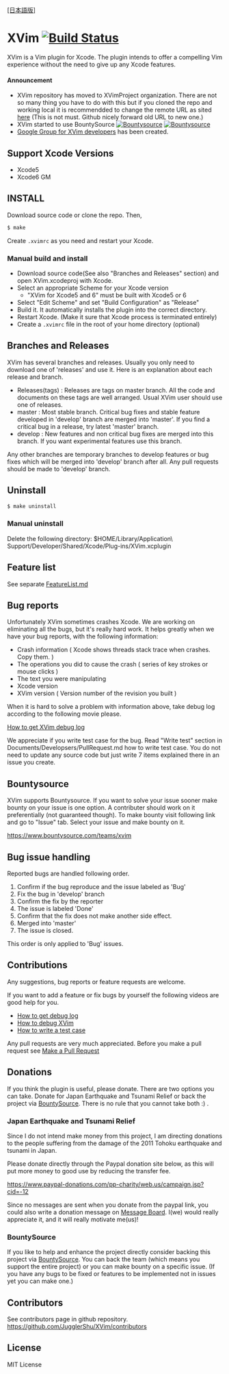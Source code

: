 <a href="https://github.com/XVimProject/XVim/blob/master/README_jp.md">[日本語版]</a> 

# XVim [![Build Status](https://travis-ci.org/JugglerShu/XVim.svg?branch=master)](https://travis-ci.org/JugglerShu/XVim)
  XVim is a Vim plugin for Xcode. The plugin intends to offer a compelling Vim experience without the need to give up any Xcode features.

#### Announcement

  - XVim repository has moved to XVimProject organization. There are not so many thing you have to do with this but if you cloned the repo and working local it is recommendded to change the remote URL as sited [here](https://help.github.com/articles/transferring-a-repository/) (This is not must. Github nicely forward old URL to new one.)
  - XVim started to use BountySource [![Bountysource](https://www.bountysource.com/badge/team?team_id=918&style=bounties_posted)](https://www.bountysource.com/teams/xvim/bounties?utm_source=XVim&utm_medium=shield&utm_campaign=bounties_posted) [![Bountysource](https://www.bountysource.com/badge/team?team_id=918&style=raised)](https://www.bountysource.com/teams/xvim?utm_source=XVim&utm_medium=shield&utm_campaign=raised)
  - [Google Group for XVim developers](https://groups.google.com/d/forum/xvim-developers) has been created.
  

## Support Xcode Versions
  - Xcode5
  - Xcode6 GM

## INSTALL
  Download source code or clone the repo. Then,
  ```bash
  $ make
  ```
  Create `.xvimrc` as you need and restart your Xcode. 

### Manual build and install
 - Download source code(See also "Branches and Releases" section) and open XVim.xcodeproj with Xcode.
 - Select an appropriate Scheme for your Xcode version
    - "XVim for Xcode5 and 6" must be built with Xcode5 or 6
 - Select "Edit Scheme" and set "Build Configuration" as "Release"
 - Build it. It automatically installs the plugin into the correct directory.
 - Restart Xcode. (Make it sure that Xcode process is terminated entirely)
 - Create a `.xvimrc` file in the root of your home directory (optional)

## Branches and Releases
 XVim has several branches and releases. Usually you only need to download one of 'releases' and use it.
 Here is an explanation about each release and branch.
 
 - Releases(tags) : Releases are tags on master branch. All the code and documents on these tags are well arranged. Usual XVim user should use one of releases.
 - master : Most stable branch. Critical bug fixes and stable feature developed in 'develop' branch are merged into 'master'. If you find a critical bug in a release, try latest 'master' branch.
 - develop : New features and non critical bug fixes are merged into this branch. If you want experimental features use this branch.

 Any other branches are temporary branches to develop features or bug fixes which will be merged into 'develop' branch after all.
 Any pull requests should be made to 'develop' branch.

## Uninstall
  ```bash
  $ make uninstall
  ```

### Manual uninstall 
Delete the following directory:
    $HOME/Library/Application\ Support/Developer/Shared/Xcode/Plug-ins/XVim.xcplugin

## Feature list
  See separate [FeatureList.md](https://github.com/JugglerShu/XVim/blob/master/Documents/Users/FeatureList.md)

## Bug reports
  Unfortunately XVim sometimes crashes Xcode. We are working on eliminating all the bugs, but it's really hard work.
  It helps greatly when we have your bug reports, with the following information:

   * Crash information ( Xcode shows threads stack trace when crashes. Copy them. )
   * The operations you did to cause the crash ( series of key strokes or mouse clicks )
   * The text you were manipulating
   * Xcode version 
   * XVim version ( Version number of the revision you built )
  
  When it is hard to solve a problem with information above, take debug log according to the following movie please.
  
  [How to get XVim debug log](http://www.youtube.com/watch?v=50Bhu8setlc&feature=youtu.be)

  We appreciate if you write test case for the bug. Read "Write test" section in Documents/Developsers/PullRequest.md how to write test case. You do not need to update any source code but just write 7 items explained there in an issue you create.

## Bountysource
  XVim supports Bountysource. If you want to solve your issue sooner make bounty on your issue is one option. A contributer should work on it preferentially (not guaranteed though). To make bounty visit following link and go to "Issue" tab. Select your issue and make bounty on it. 
  
  https://www.bountysource.com/teams/xvim

## Bug issue handling 

  Reported bugs are handled following order.

  1. Confirm if the bug reproduce and the issue labeled as 'Bug'
  2. Fix the bug in 'develop' branch
  3. Confirm the fix by the reporter
  4. The issue is labeled 'Done'
  5. Confirm that the fix does not make another side effect.
  6. Merged into 'master'
  7. The issue is closed.

  This order is only applied to 'Bug' issues.

## Contributions
  Any suggestions, bug reports or feature requests are welcome.
  
  If you want to add a feature or fix bugs by yourself the following videos are good help for you.
 - [How to get debug log](http://www.youtube.com/watch?v=50Bhu8setlc)
 - [How to debug XVim](http://www.youtube.com/watch?v=AbC6f86VW9A)
 - [How to write a test case](http://www.youtube.com/watch?v=kn-kkRTtRcE)

  Any pull requests are very much appreciated. Before you make a pull request see [Make a Pull Request](https://github.com/JugglerShu/XVim/blob/master/Documents/Developers/PullRequest.md)

## Donations
  If you think the plugin is useful, please donate.
  There are two options you can take. Donate for Japan Earthquake and Tsunami Relief or back the project via [BountySource](https://www.bountysource.com/teams/xvim). There is no rule that you cannot take both :) .
  
### Japan Earthquake and Tsunami Relief
  Since I do not intend make money from this project, I am directing donations
  to the people suffering from the damage of the 2011 Tohoku earthquake and tsunami in Japan.

  Please donate directly through the Paypal donation site below, as
  this will put more money to good use by reducing the transfer fee.

  https://www.paypal-donations.com/pp-charity/web.us/campaign.jsp?cid=-12

  Since no messages are sent when you donate from the paypal link, you could also write a donation message on
  [Message Board]( https://github.com/JugglerShu/XVim/wiki/Donation-messages-to-XVim ).
  I(we) would really appreciate it, and it will really motivate me(us)!

### BountySource
  If you like to help and enhance the project directly consider backing this project via [BountySource](https://www.bountysource.com/teams/xvim). You can back the team (which means you support the entire project) or you can make bounty on a specific issue. (If you have any bugs to be fixed or features to be implemented not in issues yet you can make one.)
  
## Contributors
  See contributors page in github repository.
  https://github.com/JugglerShu/XVim/contributors

## License
  MIT License

